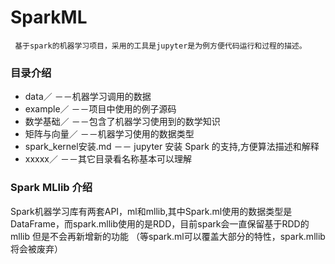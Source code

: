 # SparkML

     基于spark的机器学习项目，采用的工具是jupyter是为例方便代码运行和过程的描述。
### 目录介绍
* data／  －－机器学习调用的数据
* example／  －－项目中使用的例子源码
* 数学基础／ －－包含了机器学习使用到的数学知识
* 矩阵与向量／ －－机器学习使用的数据类型
* spark_kernel安装.md  －－ jupyter 安装 Spark 的支持,方便算法描述和解释
* xxxxx／ －－其它目录看名称基本可以理解

### Spark MLlib 介绍
  Spark机器学习库有两套API，ml和mllib,其中Spark.ml使用的数据类型是DataFrame，而spark.mllib使用的是RDD，目前spark会一直保留基于RDD的mllib 但是不会再新增新的功能 （等spark.ml可以覆盖大部分的特性，spark.mllib 将会被废弃）
    
